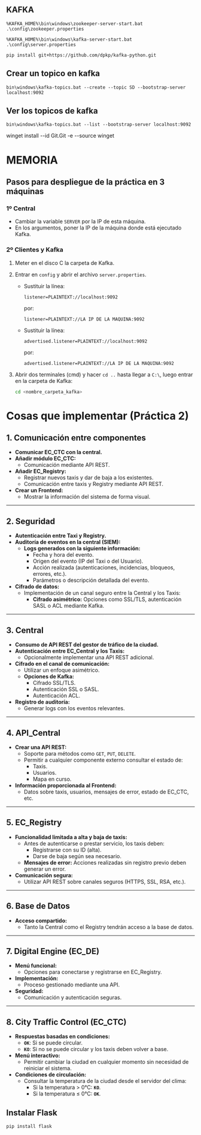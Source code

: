 
## KAFKA
```
%KAFKA_HOME%\bin\windows\zookeeper-server-start.bat .\config\zookeeper.properties
```
```
%KAFKA_HOME%\bin\windows\kafka-server-start.bat .\config\server.properties
```
```
pip install git+https://github.com/dpkp/kafka-python.git
```

## Crear un topico en kafka
```
bin\windows\kafka-topics.bat --create --topic SD --bootstrap-server localhost:9092
```
## Ver los topicos de kafka
```
bin\windows\kafka-topics.bat --list --bootstrap-server localhost:9092
```

winget install --id Git.Git -e --source winget


# MEMORIA

## Pasos para despliegue de la práctica en 3 máquinas

### 1º Central
- Cambiar la variable `SERVER` por la IP de esta máquina.
- En los argumentos, poner la IP de la máquina donde está ejecutado Kafka.

### 2º Clientes y Kafka
1. Meter en el disco C la carpeta de Kafka.
2. Entrar en `config` y abrir el archivo `server.properties`.
   - Sustituir la línea:
     ```
     listener=PLAINTEXT://localhost:9092
     ```
     por:
     ```
     listener=PLAINTEXT://LA IP DE LA MAQUINA:9092
     ```
   - Sustituir la línea:
     ```
     advertised.listener=PLAINTEXT://localhost:9092
     ```
     por:
     ```
     advertised.listener=PLAINTEXT://LA IP DE LA MAQUINA:9092
     ```

3. Abrir dos terminales (cmd) y hacer `cd ..` hasta llegar a `C:\`, luego entrar en la carpeta de Kafka:
   ```bash
   cd <nombre_carpeta_kafka>


# **Cosas que implementar (Práctica 2)**

## **1. Comunicación entre componentes**
- **Comunicar EC_CTC con la central.**
- **Añadir módulo EC_CTC:**
  - Comunicación mediante API REST.
- **Añadir EC_Registry:**
  - Registrar nuevos taxis y dar de baja a los existentes.
  - Comunicación entre taxis y Registry mediante API REST.
- **Crear un Frontend:**
  - Mostrar la información del sistema de forma visual.

---

## **2. Seguridad**
- **Autenticación entre Taxi y Registry.**
- **Auditoría de eventos en la central (SIEM):**
  - **Logs generados con la siguiente información:**
    - Fecha y hora del evento.
    - Origen del evento (IP del Taxi o del Usuario).
    - Acción realizada (autenticaciones, incidencias, bloqueos, errores, etc.).
    - Parámetros o descripción detallada del evento.
- **Cifrado de datos:**
  - Implementación de un canal seguro entre la Central y los Taxis:
    - **Cifrado asimétrico:** Opciones como SSL/TLS, autenticación SASL o ACL mediante Kafka.

---

## **3. Central**
- **Consumo de API REST del gestor de tráfico de la ciudad.**
- **Autenticación entre EC_Central y los Taxis:**
  - Opcionalmente implementar una API REST adicional.
- **Cifrado en el canal de comunicación:**
  - Utilizar un enfoque asimétrico.
  - **Opciones de Kafka:** 
    - Cifrado SSL/TLS.
    - Autenticación SSL o SASL.
    - Autenticación ACL.
- **Registro de auditoría:**
  - Generar logs con los eventos relevantes.

---

## **4. API_Central**
- **Crear una API REST:**
  - Soporte para métodos como `GET`, `PUT`, `DELETE`.
  - Permitir a cualquier componente externo consultar el estado de:
    - Taxis.
    - Usuarios.
    - Mapa en curso.
- **Información proporcionada al Frontend:**
  - Datos sobre taxis, usuarios, mensajes de error, estado de EC_CTC, etc.

---

## **5. EC_Registry**
- **Funcionalidad limitada a alta y baja de taxis:**
  - Antes de autenticarse o prestar servicio, los taxis deben:
    - Registrarse con su ID (alta).
    - Darse de baja según sea necesario.
  - **Mensajes de error:** Acciones realizadas sin registro previo deben generar un error.
- **Comunicación segura:**
  - Utilizar API REST sobre canales seguros (HTTPS, SSL, RSA, etc.).

---

## **6. Base de Datos**
- **Acceso compartido:**
  - Tanto la Central como el Registry tendrán acceso a la base de datos.

---

## **7. Digital Engine (EC_DE)**
- **Menú funcional:**
  - Opciones para conectarse y registrarse en EC_Registry.
- **Implementación:**
  - Proceso gestionado mediante una API.
- **Seguridad:**
  - Comunicación y autenticación seguras.

---

## **8. City Traffic Control (EC_CTC)**
- **Respuestas basadas en condiciones:**
  - **`OK`**: Si se puede circular.
  - **`KO`**: Si no se puede circular y los taxis deben volver a base.
- **Menú interactivo:**
  - Permitir cambiar la ciudad en cualquier momento sin necesidad de reiniciar el sistema.
- **Condiciones de circulación:**
  - Consultar la temperatura de la ciudad desde el servidor del clima:
    - Si la temperatura > 0°C: **`KO`**.
    - Si la temperatura ≤ 0°C: **`OK`**.
  



## Instalar Flask
```
pip install flask
```































